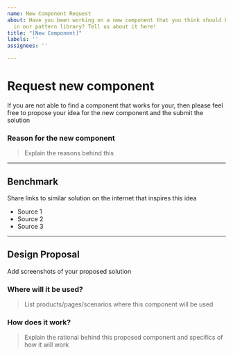```yaml
---
name: New Component Request
about: Have you been working on a new component that you think should be included
  in our pattern library? Tell us about it here!
title: "[New Component]"
labels: ''
assignees: ''

---
```


# Request new component
If you are not able to find a component that works for your, then please feel free to propose your idea for the new component and the submit the solution


### Reason for the new component
> Explain the reasons behind this 

---

## Benchmark
Share links to similar solution on the internet that inspires this idea
- Source 1
- Source 2
- Source 3

---

## Design Proposal
Add screenshots of your proposed solution

### Where will it be used?
> List products/pages/scenarios where this component will be used


### How does it work?
> Explain the rational behind this proposed component and specifics of how it will work
